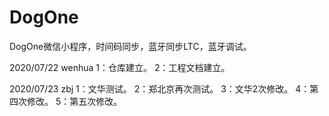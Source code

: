 # DogOne
DogOne微信小程序，时间码同步，蓝牙同步LTC，蓝牙调试。

2020/07/22  wenhua
1：仓库建立。
2：工程文档建立。
 
2020/07/23 zbj
1：文华测试。
2：郑北京再次测试。
3：文华2次修改。
4：第四次修改。
5：第五次修改。
